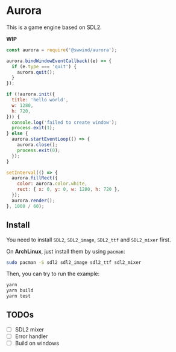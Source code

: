 # Aurora

This is a game engine based on SDL2.

**WIP**

```js
const aurora = require('@swwind/aurora');

aurora.bindWindowEventCallback((e) => {
  if (e.type === 'quit') {
    aurora.quit();
  }
});

if (!aurora.init({
  title: 'hello world',
  w: 1280,
  h: 720,
})) {
  console.log('failed to create window');
  process.exit(1);
} else {
  aurora.startEventLoop(() => {
    aurora.close();
    process.exit(0);
  });
}

setInterval(() => {
  aurora.fillRect({
    color: aurora.color.white,
    rect: { x: 0, y: 0, w: 1280, h: 720 },
  });
  aurora.render();
}, 1000 / 60);
```

## Install

You need to install `SDL2`, `SDL2_image`, `SDL2_ttf` and `SDL2_mixer` first.

On **ArchLinux**, just install them by using `pacman`:

```bash
sudo pacman -S sdl2 sdl2_image sdl2_ttf sdl2_mixer
```

Then, you can try to run the example:

```bash
yarn
yarn build
yarn test
```

## TODOs

- [ ] SDL2 mixer
- [ ] Error handler
- [ ] Build on windows
